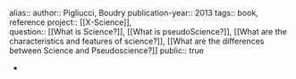 alias::
author:: Pigliucci, Boudry
publication-year:: 2013
tags:: book, reference
project:: [[X-Science]],  
question:: [[What is Science?]], [[What is pseudoScience?]], [[What are the characteristics and features of science?]], [[What are the differences between Science and Pseudoscience?]] 
public:: true

-